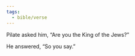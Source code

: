 ```yaml
---
tags:
  - bible/verse
---
```

Pilate asked him, “Are you the King of the Jews?”

He answered, “So you say.”